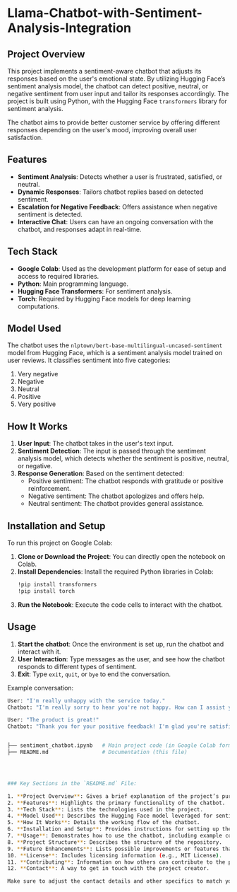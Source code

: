 # Llama-Chatbot-with-Sentiment-Analysis-Integration

## Project Overview
This project implements a sentiment-aware chatbot that adjusts its responses based on the user's emotional state. By utilizing Hugging Face’s sentiment analysis model, the chatbot can detect positive, neutral, or negative sentiment from user input and tailor its responses accordingly. The project is built using Python, with the Hugging Face `transformers` library for sentiment analysis.

The chatbot aims to provide better customer service by offering different responses depending on the user's mood, improving overall user satisfaction.

## Features
- **Sentiment Analysis**: Detects whether a user is frustrated, satisfied, or neutral.
- **Dynamic Responses**: Tailors chatbot replies based on detected sentiment.
- **Escalation for Negative Feedback**: Offers assistance when negative sentiment is detected.
- **Interactive Chat**: Users can have an ongoing conversation with the chatbot, and responses adapt in real-time.
  
## Tech Stack
- **Google Colab**: Used as the development platform for ease of setup and access to required libraries.
- **Python**: Main programming language.
- **Hugging Face Transformers**: For sentiment analysis.
- **Torch**: Required by Hugging Face models for deep learning computations.

## Model Used
The chatbot uses the `nlptown/bert-base-multilingual-uncased-sentiment` model from Hugging Face, which is a sentiment analysis model trained on user reviews. It classifies sentiment into five categories:
1. Very negative
2. Negative
3. Neutral
4. Positive
5. Very positive

## How It Works
1. **User Input**: The chatbot takes in the user's text input.
2. **Sentiment Detection**: The input is passed through the sentiment analysis model, which detects whether the sentiment is positive, neutral, or negative.
3. **Response Generation**: Based on the sentiment detected:
   - Positive sentiment: The chatbot responds with gratitude or positive reinforcement.
   - Negative sentiment: The chatbot apologizes and offers help.
   - Neutral sentiment: The chatbot provides general assistance.

## Installation and Setup

To run this project on Google Colab:

1. **Clone or Download the Project**: You can directly open the notebook on Colab.
2. **Install Dependencies**: Install the required Python libraries in Colab:
    ```bash
    !pip install transformers
    !pip install torch
    ```
3. **Run the Notebook**: Execute the code cells to interact with the chatbot.

## Usage

1. **Start the chatbot**: Once the environment is set up, run the chatbot and interact with it.
2. **User Interaction**: Type messages as the user, and see how the chatbot responds to different types of sentiment.
3. **Exit**: Type `exit`, `quit`, or `bye` to end the conversation.

Example conversation:

```bash
User: "I'm really unhappy with the service today."
Chatbot: "I'm really sorry to hear you're not happy. How can I assist you further?"

User: "The product is great!"
Chatbot: "Thank you for your positive feedback! I'm glad you're satisfied."


├── sentiment_chatbot.ipynb   # Main project code (in Google Colab format)
├── README.md                 # Documentation (this file)




### Key Sections in the `README.md` File:

1. **Project Overview**: Gives a brief explanation of the project’s purpose and how sentiment analysis enhances the chatbot.
2. **Features**: Highlights the primary functionality of the chatbot.
3. **Tech Stack**: Lists the technologies used in the project.
4. **Model Used**: Describes the Hugging Face model leveraged for sentiment analysis.
5. **How It Works**: Details the working flow of the chatbot.
6. **Installation and Setup**: Provides instructions for setting up the environment and running the project.
7. **Usage**: Demonstrates how to use the chatbot, including example conversations.
8. **Project Structure**: Describes the structure of the repository.
9. **Future Enhancements**: Lists possible improvements or features that could be added.
10. **License**: Includes licensing information (e.g., MIT License).
11. **Contributing**: Information on how others can contribute to the project.
12. **Contact**: A way to get in touch with the project creator.

Make sure to adjust the contact details and other specifics to match your project.
